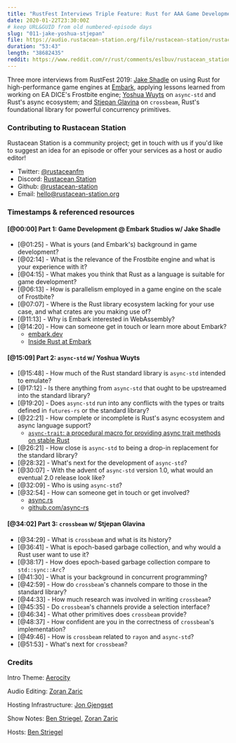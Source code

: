 ```yaml
---
title: "RustFest Interviews Triple Feature: Rust for AAA Game Development; Async Foundations with `async-std`; and Powerful Concurrency Primitives with `crossbeam`"
date: 2020-01-22T23:30:00Z
# keep URL&GUID from old numbered-episode days
slug: "011-jake-yoshua-stjepan"
file: https://audio.rustacean-station.org/file/rustacean-station/rustacean-station-e011-rustfest-jake-yoshua-stjepan.mp3
duration: "53:43"
length: "38682435"
reddit: https://www.reddit.com/r/rust/comments/eslbuv/rustacean_station_triple_feature_rust_for_aaa/
---
```


Three more interviews from RustFest 2019: [Jake Shadle](https://twitter.com/Ca1ne) on using Rust for high-performance game engines at [Embark](https://www.embark-studios.com/), applying lessons learned from working on EA DICE's Frostbite engine; [Yoshua Wuyts](https://twitter.com/yoshuawuyts) on `async-std` and Rust's async ecosystem; and [Stjepan Glavina](https://twitter.com/stjepang) on `crossbeam`, Rust's foundational library for powerful concurrency primitives.

### Contributing to Rustacean Station

<!-- You can probably leave this as-is -->

Rustacean Station is a community project; get in touch with us if you'd like to suggest an idea for an episode or offer your services as a host or audio editor!

 - Twitter: [@rustaceanfm](https://twitter.com/rustaceanfm)
 - Discord: [Rustacean Station](https://discord.gg/cHc3Gyc)
 - Github: [@rustacean-station](https://github.com/rustacean-station/)
 - Email: [hello@rustacean-station.org](mailto:hello@rustacean-station.org)

### Timestamps & referenced resources

#### [@00:00] Part 1: Game Development @ Embark Studios w/ Jake Shadle

- [@01:25] - What is yours (and Embark's) background in game development?
- [@02:14] - What is the relevance of the Frostbite engine and what is your experience with it?
- [@04:15] - What makes you think that Rust as a language is suitable for game development?
- [@06:13] - How is parallelism employed in a game engine on the scale of Frostbite?
- [@07:07] - Where is the Rust library ecosystem lacking for your use case, and what crates are you making use of?
- [@11:13] - Why is Embark interested in WebAssembly?
- [@14:20] - How can someone get in touch or learn more about Embark?
    - [embark.dev](https://www.embark.dev/)
    - [Inside Rust at Embark](https://medium.com/embarkstudios/inside-rust-at-embark-b82c06d1d9f4)

#### [@15:09] Part 2: `async-std` w/ Yoshua Wuyts

- [@15:48] - How much of the Rust standard library is `async-std` intended to emulate?
- [@17:12] - Is there anything from `async-std` that ought to be upstreamed into the standard library?
- [@19:20] - Does `async-std` run into any conflicts with the types or traits defined in `futures-rs` or the standard library?
- [@22:21] - How complete or incomplete is Rust's async ecosystem and async language support?
    - [`async-trait`: a procedural macro for providing async trait methods on stable Rust](https://crates.io/crates/async-trait)
- [@26:21] - How close is `async-std` to being a drop-in replacement for the standard library?
- [@28:32] - What's next for the development of `async-std`?
- [@30:07] - With the advent of `async-std` version 1.0, what would an eventual 2.0 release look like?
- [@32:09] - Who is using `async-std`?
- [@32:54] - How can someone get in touch or get involved?
    - [async.rs](https://async.rs/)
    - [github.com/async-rs](https://github.com/async-rs/)

#### [@34:02] Part 3: `crossbeam` w/ Stjepan Glavina

- [@34:29] - What is `crossbeam` and what is its history?
- [@36:41] - What is epoch-based garbage collection, and why would a Rust user want to use it?
- [@38:17] - How does epoch-based garbage collection compare to `std::sync::Arc`?
- [@41:30] - What is your background in concurrent programming?
- [@42:59] - How do `crossbeam`'s channels compare to those in the standard library?
- [@44:33] - How much research was involved in writing `crossbeam`?
- [@45:35] - Do `crossbeam`'s channels provide a selection interface?
- [@46:34] - What other primitives does `crossbeam` provide?
- [@48:37] - How confident are you in the correctness of `crossbeam`'s implementation?
- [@49:46] - How is `crossbeam` related to `rayon` and `async-std`?
- [@51:53] - What's next for `crossbeam`?

### Credits

Intro Theme: [Aerocity](https://twitter.com/AerocityMusic)

Audio Editing: [Zoran Zaric](https://twitter.com/zoranzaric)

Hosting Infrastructure: [Jon Gjengset](https://twitter.com/jonhoo/)

Show Notes: [Ben Striegel](https://twitter.com/bstrie/), [Zoran Zaric](https://twitter.com/zoranzaric)

Hosts: [Ben Striegel](https://twitter.com/bstrie/)
